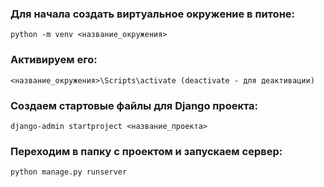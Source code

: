 ### Для начала создать виртуальное окружение в питоне: 

    python -m venv <название_окружения> 

### Активируем его:

    <название_окружения>\Scripts\activate (deactivate - для деактивации) 

### Создаем стартовые файлы для Django проекта: 

    django-admin startproject <название_проекта> 

### Переходим в папку с проектом и запускаем сервер:

    python manage.py runserver 

